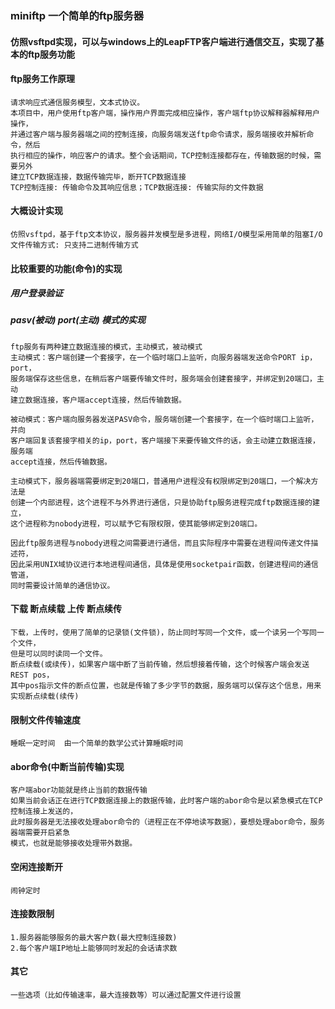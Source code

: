 ### miniftp 一个简单的ftp服务器
#### 仿照vsftpd实现，可以与windows上的LeapFTP客户端进行通信交互，实现了基本的ftp服务功能

#### ftp服务工作原理
    请求响应式通信服务模型，文本式协议。
    本项目中，用户使用ftp客户端，操作用户界面完成相应操作，客户端ftp协议解释器解释用户操作，
    并通过客户端与服务器端之间的控制连接，向服务端发送ftp命令请求，服务端接收并解析命令，然后
    执行相应的操作，响应客户的请求。整个会话期间，TCP控制连接都存在，传输数据的时候，需要另外
    建立TCP数据连接，数据传输完毕，断开TCP数据连接
    TCP控制连接: 传输命令及其响应信息；TCP数据连接: 传输实际的文件数据
#### 大概设计实现
    仿照vsftpd，基于ftp文本协议，服务器并发模型是多进程，网络I/O模型采用简单的阻塞I/O
    文件传输方式: 只支持二进制传输方式
#### 比较重要的功能(命令)的实现
##### 用户登录验证
##### pasv(被动)  port(主动) 模式的实现
    ftp服务有两种建立数据连接的模式，主动模式，被动模式
    主动模式：客户端创建一个套接字，在一个临时端口上监听，向服务器端发送命令PORT ip，port，
    服务端保存这些信息，在稍后客户端要传输文件时，服务端会创建套接字，并绑定到20端口，主动
    建立数据连接，客户端accept连接，然后传输数据。
    
    被动模式：客户端向服务器发送PASV命令，服务端创建一个套接字，在一个临时端口上监听，并向
    客户端回复该套接字相关的ip，port，客户端接下来要传输文件的话，会主动建立数据连接，服务端
    accept连接，然后传输数据。
    
    主动模式下，服务器端需要绑定到20端口，普通用户进程没有权限绑定到20端口，一个解决方法是
    创建一个内部进程，这个进程不与外界进行通信，只是协助ftp服务进程完成ftp数据连接的建立，
    这个进程称为nobody进程，可以赋予它有限权限，使其能够绑定到20端口。
    
    因此ftp服务进程与nobody进程之间需要进行通信，而且实际程序中需要在进程间传递文件描述符，
    因此采用UNIX域协议进行本地进程间通信，具体是使用socketpair函数，创建进程间的通信管道，
    同时需要设计简单的通信协议。
#### 下载 断点续载	上传 断点续传
    下载，上传时，使用了简单的记录锁(文件锁)，防止同时写同一个文件，或一个读另一个写同一个文件，
    但是可以同时读同一个文件。  
    断点续载(或续传)，如果客户端中断了当前传输，然后想接着传输，这个时候客户端会发送 REST pos，
    其中pos指示文件的断点位置，也就是传输了多少字节的数据，服务端可以保存这个信息，用来实现断点续载(续传)
#### 限制文件传输速度 
    睡眠一定时间  由一个简单的数学公式计算睡眠时间
#### abor命令(中断当前传输)实现
    客户端abor功能就是终止当前的数据传输
    如果当前会话正在进行TCP数据连接上的数据传输，此时客户端的abor命令是以紧急模式在TCP控制连接上发送的，
    此时服务器是无法接收处理abor命令的（进程正在不停地读写数据），要想处理abor命令，服务器端需要开启紧急
    模式，也就是能够接收处理带外数据。
#### 空闲连接断开
	闹钟定时 
#### 连接数限制
	1.服务器能够服务的最大客户数(最大控制连接数) 
	2.每个客户端IP地址上能够同时发起的会话请求数
#### 其它
	一些选项（比如传输速率，最大连接数等）可以通过配置文件进行设置